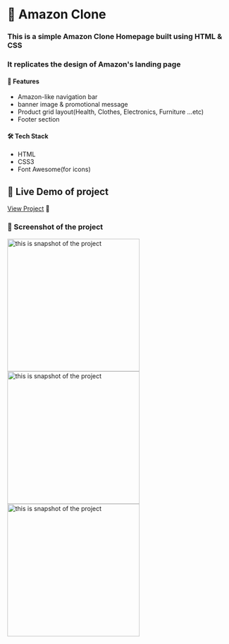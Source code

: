 # 🛒 Amazon Clone

### This is a simple Amazon Clone Homepage built using HTML & CSS  
### It replicates the design of Amazon's landing page

#### 📌 Features
- Amazon-like navigation bar  
- banner image & promotional message  
- Product grid layout(Health, Clothes, Electronics, Furniture ...etc)  
- Footer section  

#### 🛠️ Tech Stack
- HTML
- CSS3
- Font Awesome(for icons)

## 🔗 Live Demo of project 
[View Project](https://clonehomepageamazon.netlify.app/) 🚀

### 📸 Screenshot of the project
<img src="amazon_clone/screenshot /snapshot1.png" alt="this is snapshot of the project" width="300">
<img src="amazon_clone/screenshot /snapshot2.png" alt="this is snapshot of the project" width="300">
<img src="amazon_clone/screenshot /snapshot3.png" alt="this is snapshot of the project" width="300">


